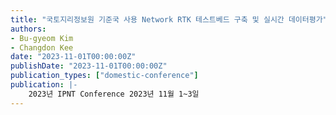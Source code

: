 ```yaml
---
title: "국토지리정보원 기준국 사용 Network RTK 테스트베드 구축 및 실시간 데이터평가"
authors:
- Bu-gyeom Kim
- Changdon Kee
date: "2023-11-01T00:00:00Z"
publishDate: "2023-11-01T00:00:00Z"
publication_types: ["domestic-conference"]
publication: |-
    2023년 IPNT Conference 2023년 11월 1~3일
---
```

